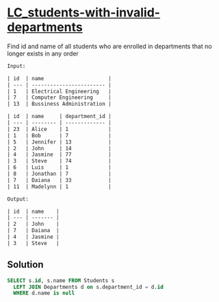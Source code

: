 # [LC_students-with-invalid-departments](https://leetcode.com/problems/students-with-invalid-departments)

Find id and name of all students who are enrolled in departments that no longer exists in any order

```txt
Input:

| id  | name                     |
| --- | ------------------------ |
| 1   | Electrical Engineering   |
| 7   | Computer Engineering     |
| 13  | Bussiness Administration |

| id  | name     | department_id |
| --- | -------- | ------------- |
| 23  | Alice    | 1             |
| 1   | Bob      | 7             |
| 5   | Jennifer | 13            |
| 2   | John     | 14            |
| 4   | Jasmine  | 77            |
| 3   | Steve    | 74            |
| 6   | Luis     | 1             |
| 8   | Jonathan | 7             |
| 7   | Daiana   | 33            |
| 11  | Madelynn | 1             |

Output:

| id  | name    |
| --- | ------- |
| 2   | John    |
| 7   | Daiana  |
| 4   | Jasmine |
| 3   | Steve   |
```

## Solution

```sql
SELECT s.id, s.name FROM Students s
  LEFT JOIN Departments d on s.department_id = d.id
  WHERE d.name is null
```
